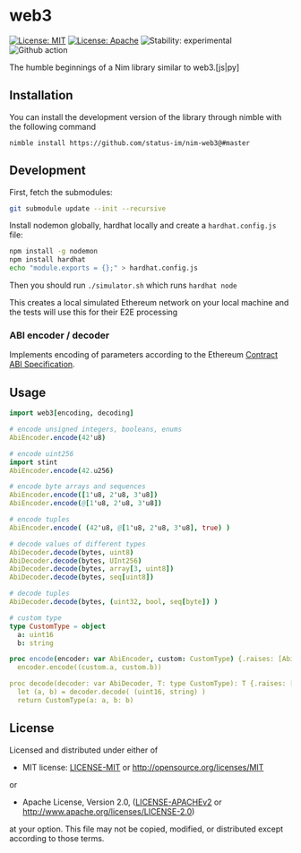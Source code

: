 # web3

[![License: MIT](https://img.shields.io/badge/License-MIT-blue.svg)](https://opensource.org/licenses/MIT)
[![License: Apache](https://img.shields.io/badge/License-Apache%202.0-blue.svg)](https://opensource.org/licenses/Apache-2.0)
![Stability: experimental](https://img.shields.io/badge/stability-experimental-orange.svg)
![Github action](https://github.com/status-im/nim-web3/workflows/CI/badge.svg)

The humble beginnings of a Nim library similar to web3.[js|py]

## Installation

You can install the development version of the library through nimble with the following command

```console
nimble install https://github.com/status-im/nim-web3@#master
```

## Development

First, fetch the submodules:

```bash
git submodule update --init --recursive
```

Install nodemon globally, hardhat locally and create a `hardhat.config.js` file:

```bash
npm install -g nodemon
npm install hardhat
echo "module.exports = {};" > hardhat.config.js
```

Then you should run `./simulator.sh` which runs `hardhat node`

This creates a local simulated Ethereum network on your local machine and the tests will use this for their E2E processing

### ABI encoder / decoder

Implements encoding of parameters according to the Ethereum
[Contract ABI Specification][1].

Usage
-----

```nim
import web3[encoding, decoding]

# encode unsigned integers, booleans, enums
AbiEncoder.encode(42'u8)

# encode uint256
import stint
AbiEncoder.encode(42.u256)

# encode byte arrays and sequences
AbiEncoder.encode([1'u8, 2'u8, 3'u8])
AbiEncoder.encode(@[1'u8, 2'u8, 3'u8])

# encode tuples
AbiEncoder.encode( (42'u8, @[1'u8, 2'u8, 3'u8], true) )

# decode values of different types
AbiDecoder.decode(bytes, uint8)
AbiDecoder.decode(bytes, UInt256)
AbiDecoder.decode(bytes, array[3, uint8])
AbiDecoder.decode(bytes, seq[uint8])

# decode tuples
AbiDecoder.decode(bytes, (uint32, bool, seq[byte]) )

# custom type
type CustomType = object
  a: uint16
  b: string

proc encode(encoder: var AbiEncoder, custom: CustomType) {.raises: [AbiEncodingError]} =
  encoder.encode((custom.a, custom.b))

proc decode(decoder: var AbiDecoder, T: type CustomType): T {.raises: [AbiDecodingError]}  =
  let (a, b) = decoder.decode( (uint16, string) )
  return CustomType(a: a, b: b)

```

## License

Licensed and distributed under either of

- MIT license: [LICENSE-MIT](LICENSE-MIT) or http://opensource.org/licenses/MIT

or

- Apache License, Version 2.0, ([LICENSE-APACHEv2](LICENSE-APACHEv2) or http://www.apache.org/licenses/LICENSE-2.0)

at your option. This file may not be copied, modified, or distributed except according to those terms.

[1]: https://docs.soliditylang.org/en/latest/abi-spec.html